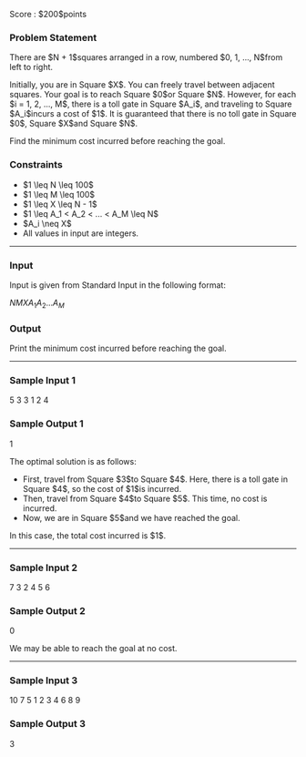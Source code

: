
<div>

<span>

<span>

<p>
Score : $200$points
</p>

<div>

<section>

### **Problem Statement**

<p>
There are $N + 1$squares arranged in a row, numbered $0, 1, ..., N$from left to right.
</p>

<p>
Initially, you are in Square $X$.
You can freely travel between adjacent squares. Your goal is to reach Square $0$or Square $N$.
However, for each $i = 1, 2, ..., M$, there is a toll gate in Square $A_i$, and traveling to Square $A_i$incurs a cost of $1$.
It is guaranteed that there is no toll gate in Square $0$, Square $X$and Square $N$.
</p>

<p>
Find the minimum cost incurred before reaching the goal.
</p>

</section>

</div>

<div>

<section>

### **Constraints**

<ul>

<li>
$1 \leq N \leq 100$
</li>

<li>
$1 \leq M \leq 100$
</li>

<li>
$1 \leq X \leq N - 1$
</li>

<li>
$1 \leq A_1 < A_2 < ... < A_M \leq N$
</li>

<li>
$A_i \neq X$
</li>

<li>
All values in input are integers.
</li>

</ul>

</section>

</div>

---

<div>

<div>

<section>

### **Input**

<p>
Input is given from Standard Input in the following format:
</p>

<div>

$N$$M$$X$$A_1$$A_2$$...$$A_M$
</div>

</section>

</div>

<div>

<section>

### **Output**

<p>
Print the minimum cost incurred before reaching the goal.
</p>

</section>

</div>

</div>

---

<div>

<section>

### **Sample Input 1**

<div>

5 3 3
1 2 4

</div>

</section>

</div>

<div>

<section>

### **Sample Output 1**

<div>

1

</div>

<p>
The optimal solution is as follows:
</p>

<ul>

<li>
First, travel from Square $3$to Square $4$. Here, there is a toll gate in Square $4$, so the cost of $1$is incurred.
</li>

<li>
Then, travel from Square $4$to Square $5$. This time, no cost is incurred.
</li>

<li>
Now, we are in Square $5$and we have reached the goal.
</li>

</ul>

<p>
In this case, the total cost incurred is $1$.
</p>

</section>

</div>

---

<div>

<section>

### **Sample Input 2**

<div>

7 3 2
4 5 6

</div>

</section>

</div>

<div>

<section>

### **Sample Output 2**

<div>

0

</div>

<p>
We may be able to reach the goal at no cost.
</p>

</section>

</div>

---

<div>

<section>

### **Sample Input 3**

<div>

10 7 5
1 2 3 4 6 8 9

</div>

</section>

</div>

<div>

<section>

### **Sample Output 3**

<div>

3

</div>

</section>

</div>

</span>

</span>

</div>
